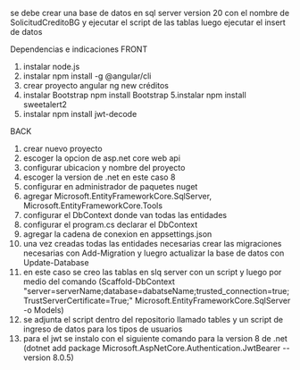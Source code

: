 se debe crear una base de datos en sql server version 20 con el nombre de SolicitudCreditoBG y ejecutar el script de las tablas
luego ejecutar el insert de datos  

Dependencias e indicaciones
FRONT
1. instalar node.js
2. instalar npm install -g @angular/cli
3. crear proyecto angular ng new créditos
4. instalar Bootstrap npm install Bootstrap
5.instalar npm install sweetalert2
6. instalar npm install jwt-decode

BACK
1. crear nuevo proyecto
2. escoger la opcion de asp.net core web api
3. configurar ubicacion y nombre del proyecto
4. escoger la version de .net en este caso 8
5. configurar en administrador de paquetes nuget
6. agregar Microsoft.EntityFrameworkCore.SqlServer, Microsoft.EntityFrameworkCore.Tools
7. configurar el DbContext donde van todas las entidades
8. configurar el program.cs  declarar el DbContext
9. agregar la cadena de conexion en appsettings.json
10. una vez creadas todas las entidades necesarias crear las migraciones necesarias con Add-Migration y luegro actualizar la base de datos con Update-Database
11. en este caso se creo las tablas en slq server con un script y luego por medio del comando (Scaffold-DbContext "server=serverName;database=dabatseName;trusted_connection=true;TrustServerCertificate=True;" Microsoft.EntityFrameworkCore.SqlServer -o Models)
12. se adjunta el script dentro del repositorio llamado tables y un script de ingreso de datos para los tipos de usuarios
13. para el jwt se instalo con el siguiente comando para la version 8 de .net  (dotnet add package Microsoft.AspNetCore.Authentication.JwtBearer --version 8.0.5)
